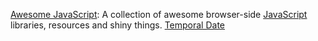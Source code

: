 [Awesome JavaScript](https://github.com/sorrycc/awesome-javascript): A collection of awesome browser-side [JavaScript](https://developer.mozilla.org/en-US/docs/Web/JavaScript) libraries, resources and shiny things.
[Temporal Date](https://www.sitepoint.com/javascript-temporal-api-introduction/) 


